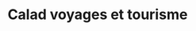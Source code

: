 ---
title: "Calad voyages et tourisme"
url: /villefranche-sur-saone/calad-voyages-et-tourisme/
shop: agence de voyage
---